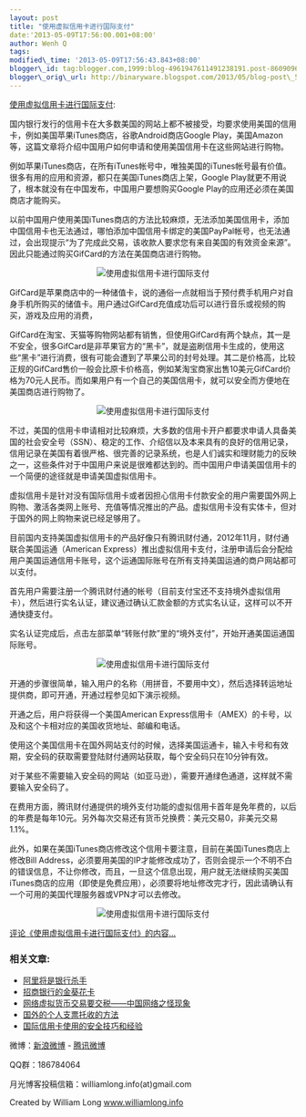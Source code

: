 ```yaml
--- 
layout: post 
title: "使用虚拟信用卡进行国际支付" 
date:'2013-05-09T17:56:00.001+08:00' 
author: Wenh Q
tags:
modified\_time: '2013-05-09T17:56:43.843+08:00' 
blogger\_id: tag:blogger.com,1999:blog-4961947611491238191.post-8609096303987484171
blogger\_orig\_url: http://binaryware.blogspot.com/2013/05/blog-post\_5194.html
---
```

[使用虚拟信用卡进行国际支付](http://www.williamlong.info/archives/3464.html):

国内银行发行的信用卡在大多数美国的网站上都不被接受，均要求使用美国的信用卡，例如美国苹果iTunes商店，谷歌Android商店Google
Play，美国Amazon等，这篇文章将介绍中国用户如何申请和使用美国信用卡在这些网站进行购物。

例如苹果iTunes商店，在所有iTunes帐号中，唯独美国的iTunes帐号最有价值。很多有用的应用和资源，都只在美国iTunes商店上架，Google
Play就更不用说了，根本就没有在中国发布，中国用户要想购买Google
Play的应用还必须在美国商店才能购买。

以前中国用户使用美国iTunes商店的方法比较麻烦，无法添加美国信用卡，添加中国信用卡也无法通过，哪怕添加中国信用卡绑定的美国PayPal帐号，也无法通过，会出现提示“为了完成此交易，该收款人要求您有来自美国的有效资金来源”。因此只能通过购买GifCard的方法在美国商店进行购物。


<div style="text-align: center;">

![使用虚拟信用卡进行国际支付](http://download.williamlong.info/upload/3464_2.jpg)

</div>

GifCard是苹果商店中的一种储值卡，说的通俗一点就相当于预付费手机用户对自身手机所购买的储值卡。用户通过GifCard充值成功后可以进行音乐或视频的购买，游戏及应用的消费，

GifCard在淘宝、天猫等购物网站都有销售，但使用GifCard有两个缺点，其一是不安全，很多GifCard是非苹果官方的“黑卡”，就是盗刷信用卡生成的，使用这些“黑卡”进行消费，很有可能会遭到了苹果公司的封号处理。其二是价格高，比较正规的GifCard售价一般会比原卡价格高，例如某淘宝商家出售10美元GifCard价格为70元人民币。而如果用户有一个自己的美国信用卡，就可以安全而方便地在美国商店进行购物了。


<div style="text-align: center;">

![使用虚拟信用卡进行国际支付](http://download.williamlong.info/upload/3464_1.jpg)

</div>

不过，美国的信用卡申请相对比较麻烦，大多数的信用卡开户都要求申请人具备美国的社会安全号（SSN）、稳定的工作、介绍信以及本来具有的良好的信用记录，信用记录在美国有着很严格、很完善的记录系统，也是人们诚实和理财能力的反映之一，这些条件对于中国用户来说是很难都达到的。而中国用户申请美国信用卡的一个简便的途径就是申请美国虚拟信用卡。

虚拟信用卡是针对没有国际信用卡或者因担心信用卡付款安全的用户需要国外网上购物、激活各类网上账号、充值等情况推出的产品。虚拟信用卡没有实体卡，但对于国外的网上购物来说已经足够用了。

目前国内支持美国虚拟信用卡的产品好像只有腾讯财付通，2012年11月，财付通联合美国运通（American
Express）推出虚拟信用卡支付，注册申请后会分配给用户美国运通信用卡账号，这个运通国际账号在所有支持美国运通的商户网站都可以支付。

首先用户需要注册一个腾讯财付通的帐号（目前支付宝还不支持境外虚拟信用卡），然后进行实名认证，建议通过确认汇款金额的方式实名认证，这样可以不开通快捷支付。

实名认证完成后，点击左部菜单“转账付款”里的“境外支付”，开始开通美国运通国际账号。


<div style="text-align: center;">

![使用虚拟信用卡进行国际支付](http://download.williamlong.info/upload/3464_3.jpg)

</div>

开通的步骤很简单，输入用户的名称（用拼音，不要用中文），然后选择转运地址提供商，即可开通，开通过程参见如下演示视频。


<div style="text-align: center;">

</div>

开通之后，用户将获得一个美国American
Express信用卡（AMEX）的卡号，以及和这个卡相对应的美国收货地址、邮编和电话。

使用这个美国信用卡在国外网站支付的时候，选择美国运通卡，输入卡号和有效期，安全码的获取需要登陆财付通网站获取，每个安全码只在10分钟有效。

对于某些不需要输入安全码的网站（如亚马逊），需要开通绿色通道，这样就不需要输入安全码了。

在费用方面，腾讯财付通提供的境外支付功能的虚拟信用卡首年是免年费的，以后的年费是每年10元。另外每次交易还有货币兑换费：美元交易0，非美元交易1.1%。

此外，如果在美国iTunes商店修改这个信用卡要注意，目前在美国iTunes商店上修改Bill
Address，必须要用美国的IP才能修改成功了，否则会提示一个不明不白的错误信息，不让你修改，而且，一旦这个信息出现，用户就无法继续购买美国iTunes商店的应用（即使是免费应用），必须要将地址修改完才行，因此请确认有一个可用的美国代理服务器或VPN才可以去修改。


<div style="text-align: center;">

![使用虚拟信用卡进行国际支付](http://download.williamlong.info/upload/3464_4.jpg)

</div>

[评论《使用虚拟信用卡进行国际支付》的内容...](http://www.williamlong.info/archives/3464.html)


### 相关文章:

-   [阿里将是银行杀手](http://www.williamlong.info/archives/2313.html)
-   [招商银行的金葵花卡](http://www.williamlong.info/archives/1770.html)
-   [网络虚拟货币交易要交税——中国网络之怪现象](http://www.williamlong.info/archives/1555.html)
-   [国外的个人支票托收的方法](http://www.williamlong.info/archives/1500.html)
-   [国际信用卡使用的安全技巧和经验](http://www.williamlong.info/archives/1335.html)



微博：[新浪微博](http://weibo.com/williamlong) -
[腾讯微博](http://t.qq.com/williamlong)

QQ群：186784064

月光博客投稿信箱：williamlong.info(at)gmail.com

Created by William Long www.williamlong.info
